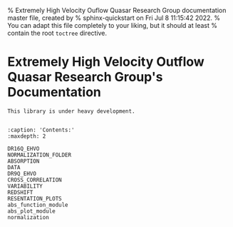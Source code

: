 % Extremely High Velocity Ouflow Quasar Research Group documentation master file, created by
% sphinx-quickstart on Fri Jul  8 11:15:42 2022.
% You can adapt this file completely to your liking, but it should at least
% contain the root `toctree` directive.

# Extremely High Velocity Outflow Quasar Research Group's Documentation

```{warning}
This library is under heavy development.
```

```{include} ../../README.md
```

```{toctree}
:caption: 'Contents:'
:maxdepth: 2

DR16Q_EHVO
NORMALIZATION_FOLDER
ABSORPTION
DATA
DR9Q_EHVO
CROSS_CORRELATION
VARIABILITY
REDSHIFT
RESENTATION_PLOTS
abs_function_module
abs_plot_module
normalization

```


